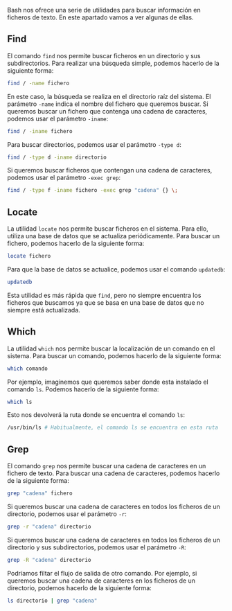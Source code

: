 
Bash nos ofrece una serie de utilidades para buscar información en ficheros de texto. En este apartado vamos a ver algunas de ellas.

## Find 
El comando `find` nos permite buscar ficheros en un directorio y sus subdirectorios. Para realizar una búsqueda simple, podemos hacerlo de la siguiente forma:

```bash
find / -name fichero
```

En este caso, la búsqueda se realiza en el directorio raíz del sistema. El parámetro `-name` indica el nombre del fichero que queremos buscar. Si queremos buscar un fichero que contenga una cadena de caracteres, podemos usar el parámetro `-iname`:

```bash
find / -iname fichero
```

Para buscar directorios, podemos usar el parámetro `-type d`:
```bash
find / -type d -iname directorio
```

Si queremos buscar ficheros que contengan una cadena de caracteres, podemos usar el parámetro `-exec grep`:
```bash
find / -type f -iname fichero -exec grep "cadena" {} \;
```


## Locate 
La utilidad `locate` nos permite buscar ficheros en el sistema. Para ello, utiliza una base de datos que se actualiza periódicamente. Para buscar un fichero, podemos hacerlo de la siguiente forma:

```bash
locate fichero
```

Para que la base de datos se actualice, podemos usar el comando `updatedb`:
```bash
updatedb
```

Esta utilidad es más rápida que `find`, pero no siempre encuentra los ficheros que buscamos ya que se basa en una base de datos que no siempre está actualizada.


## Which
La utilidad `which` nos permite buscar la localización de un comando en el sistema. Para buscar un comando, podemos hacerlo de la siguiente forma:
```bash
which comando
```

Por ejemplo, imaginemos que queremos saber donde esta instalado el comando `ls`. Podemos hacerlo de la siguiente forma:
```bash
which ls
```

Esto nos devolverá la ruta donde se encuentra el comando `ls`:
```bash
/usr/bin/ls # Habitualmente, el comando ls se encuentra en esta ruta
```

## Grep
El comando `grep` nos permite buscar una cadena de caracteres en un fichero de texto. Para buscar una cadena de caracteres, podemos hacerlo de la siguiente forma:
```bash
grep "cadena" fichero
```

Si queremos buscar una cadena de caracteres en todos los ficheros de un directorio, podemos usar el parámetro `-r`:
```bash
grep -r "cadena" directorio
```

Si queremos buscar una cadena de caracteres en todos los ficheros de un directorio y sus subdirectorios, podemos usar el parámetro `-R`:
```bash
grep -R "cadena" directorio
```

Podríamos filtar el flujo de salida de otro comando. Por ejemplo, si queremos buscar una cadena de caracteres en los ficheros de un directorio, podemos hacerlo de la siguiente forma:
```bash
ls directorio | grep "cadena"
```


